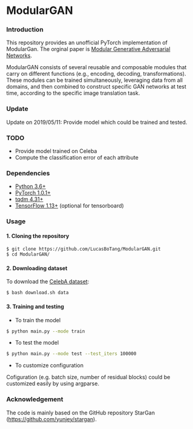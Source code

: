 # ModularGAN

### Introduction
This repository provides an unofficial PyTorch implementation of ModularGan. The orginal paper is [Modular Generative Adversarial Networks](https://arxiv.org/pdf/1804.03343.pdf).

ModularGAN consists of several reusable and composable modules that carry on different functions (e.g., encoding, decoding, transformations). These modules can be trained simultaneously, leveraging data from all domains, and then combined to construct specific GAN networks at test time, according to the specific image translation task. 

### Update
Update on 2019/05/11: Provide model which could be trained and tested.

### TODO
- Provide model trained on Celeba
- Compute the classification error of each attribute

### Dependencies
* [Python 3.6+](https://www.continuum.io/downloads)
* [PyTorch 1.0.1+](http://pytorch.org/)
* [tqdm 4.31+](https://tqdm.github.io/)
* [TensorFlow 1.13+](https://www.tensorflow.org/) (optional for tensorboard)

### Usage

#### 1. Cloning the repository
```bash
$ git clone https://github.com/LucasBoTang/ModularGAN.git
$ cd ModularGAN/
```

#### 2. Downloading dataset
To download the [CelebA dataset](http://mmlab.ie.cuhk.edu.hk/projects/CelebA.html):
```bash
$ bash download.sh data
```

#### 3. Training and testing
- To train the model
```bash
$ python main.py --mode train
```
- To test the model
```bash
$ python main.py --mode test --test_iters 100000
```
- To customize configuration

Cofiguration (e.g. batch size, number of residual blocks) could be customized easily by using argparse.

### Acknowledgement
The code is mainly based on the GitHub repository StarGan (https://github.com/yunjey/stargan).
